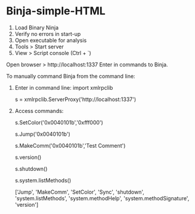 ﻿# Binja-simple-HTML
1. Load Binary Ninja
2. Verify no errors in start-up
3. Open executable for analysis
4. Tools > Start server
5. View > Script console  (Ctrl + `)

Open browser > http://localhost:1337
Enter in commands to Binja.

To manually command Binja from the command line:
1. Enter in command line:
    import xmlrpclib

    s = xmlrpclib.ServerProxy('http://localhost:1337')

2. Access commands:

    s.SetColor('0x0040101b','0xfff000')

    s.Jump('0x0040101b')

    s.MakeComm('0x0040101b','Test Comment')

    s.version()

    s.shutdown()

    s.system.listMethods()

    ['Jump', 'MakeComm', 'SetColor', 'Sync', 'shutdown', 'system.listMethods', 'system.methodHelp', 'system.methodSignature', 'version']
